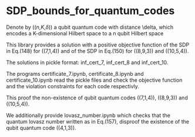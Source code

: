 # SDP_bounds_for_quantum_codes

Denote by (($n$,$K$,$\delta$)) a qubit quantum code with distance \delta, which encodes a K-dimensional Hilbert space to a n qubit Hilbert space 
  
This library provides a solution with a positive objective function of the SDP in Eq.(148) for (($7$,$1$,$4$)) and of the SDP in Eq.(150) for (($8$,$9$,$3$)) and (($10$,$5$,$4$)).

The solutions in pickle format: inf\_cert\_7, inf\_cert\_8 and inf\_cert\_10. 


The programs certificate\_7.ipynb, certificate\_8.ipynb and certificate\_10.ipynb read the pickle files and check the objective function and the violation constraints for each code respectivly.

This proof the non-existence of qubit quantum codes (($7$,$1$,$4$)), (($8$,$9$,$3$)) and (($10$,$5$,$4$)).

We additionally provide lovasz_number.ipynb which checks that the quantum lovasz number written as in Eq.(157), disproof the existence of the qubit quantum code (($4$,$1$,$3$)).
  
